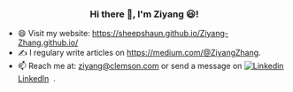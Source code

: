 ### <p align="center"> Hi there 👋, I'm Ziyang 😃! </p>

<!-- #### <p align="center"> I'm an aspiring data scientist who wishes to solve problems in the world by means of data. </p> -->

- 😄 Visit my website: https://sheepshaun.github.io/Ziyang-Zhang.github.io/
- ✍️ I regulary write articles on https://medium.com/@ZiyangZhang.
- 📫 Reach me at: ziyang@clemson.com or send a message on [![Linkedin](https://i.stack.imgur.com/gVE0j.png) LinkedIn](https://www.linkedin.com/in/ziyang-zhang-aa51b11b9/)
&nbsp;.

<!-- #### Languages 📌
<span>
<img src="https://github.com/amandewatnitrr/amandewatnitrr/blob/main/imgs/c.svg" alt="drawing" width="50"/>
<img src="https://github.com/amandewatnitrr/amandewatnitrr/blob/main/imgs/arduino-1.svg" alt="drawing" width="50"/>
<img src="https://github.com/amandewatnitrr/amandewatnitrr/blob/main/imgs/python-5.svg" alt="drawing" width="50"/>
</span> -->

<!-- #### Tools 🔥
![SQLITE](https://img.shields.io/badge/SQLite-07405E?style=for-the-badge&logo=sqlite&logoColor=white)
![Matlab](https://img.shields.io/badge/MATLAB-800000?style=flat-square&logo=MathWorks&logoColor=white) -->

<!-- #### Connect with me 😆
[![Linkedin](https://i.stack.imgur.com/gVE0j.png) LinkedIn](https://www.linkedin.com/in/ziyang-zhang-aa51b11b9/)
&nbsp;
[![GitHub](https://i.stack.imgur.com/tskMh.png) GitHub](https://github.com/SheepShaun/SheepShaun/)
 -->

<!--
**SheepShaun/SheepShaun** is a ✨ _special_ ✨ repository because its `README.md` (this file) appears on your GitHub profile.

Here are some ideas to get you started:

- 🔭 I’m currently working on ...
- 🌱 I’m currently learning ...
- 👯 I’m looking to collaborate on ...
- 🤔 I’m looking for help with ...
- 💬 Ask me about ...
- 📫 How to reach me: ...
- 😄 Pronouns: ...
- ⚡ Fun fact: ...
-->
